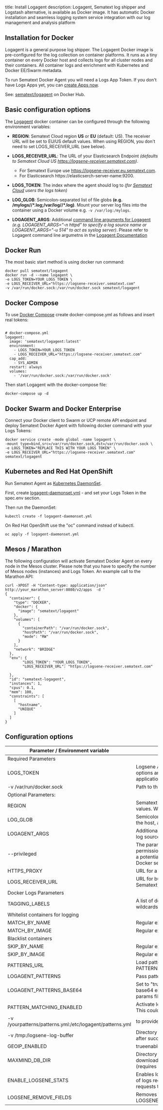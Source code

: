 title: Install Logagent
description: Logagent, Sematext log shipper and Logstash alternative, is available as Docker image. It has automatic Docker installation and seamless logging system service integration with our log management and analysis platform


## Installation for Docker

Logagent is a general purpose log shipper. The Logagent Docker image is pre-configured for the log collection on container platforms. It runs as a tiny container on every Docker host and collects logs for all cluster nodes and their containers.
All container logs and enrichment with Kubernetes and Docker EE/Swarm metadata. 

To run Sematext Docker Agent you will need a Logs App Token.  If you don't have Logs Apps yet, you can [create Apps now](https://apps.sematext.com/ui/integrations).

See: [sematext/logagent](https://hub.docker.com/r/sematext/logagent/) on Docker Hub. 

## Basic configuration options

The [Logagent](https://sematext.com/logagent) docker container can be configured through the following environment variables:

* **REGION**: Sematext Cloud region **US** or **EU** (default: US). The receiver URL will be set to EU/US default values. When using REGION, you don't need to set LOGS_RECEIVER_URL (see below).
* **LOGS_RECEIVER_URL**: The URL of your Elasticsearch Endpoint _(defaults to Sematext Cloud US https://logsene-receiver.sematext.com)_. 
  
    * For Sematext Europe use https://logsene-receiver.eu.sematext.com. 
    * For Elasticsearch https://elasticserch-server-name:9200.

* **LOGS_TOKEN**: The index where the agent should log to _(for [Sematext Cloud](https://sematext.com/cloud) users the logs token)_
* **LOG_GLOB**: Semicolon-separated list of file globs __(e.g. /mylogs/**/*.log;/var/log/**/*.log)__. Mount your server log files into the container using a Docker volume e.g. `-v /var/log:/mylogs`. 
* **LOGAGENT_ARGS**: Additional [command line arguments for Logagent](https://sematext.com/docs/logagent/cli-parameters/) _(e.g. LOGAGENT_ARGS="-n httpd" to specify a log source name or LOGAGENT_ARGS="-u 514" to act as syslog server)_. Please refer to Logagent command line argumetns in the [Logagent Documentation](https://sematext.com/docs/logagent/cli-parameters/)

## Docker Run

The most basic start method is using docker run command:

```
docker pull sematext/logagent
docker run -d --name logagent \
-e LOGS_TOKEN=YOUR_LOGS_TOKEN \
-e LOGS_RECEIVER_URL="https://logsene-receiver.sematext.com"
-v /var/run/docker.sock:/var/run/docker.sock sematext/logagent
```


## Docker Compose

To use [Docker Compose](https://docs.docker.com/compose/) create docker-compose.yml as follows and insert real tokens:

```

# docker-compose.yml
logagent:
  image: 'sematext/logagent:latest'
  environment:
    - LOGS_TOKEN=YOUR_LOGS_TOKEN 
    - LOGS_RECEIVER_URL="https://logsene-receiver.sematext.com"
  cap_add:
    - SYS_ADMIN
  restart: always
  volumes:
    - '/var/run/docker.sock:/var/run/docker.sock'

```

Then start Logagent with the docker-compose file: 

```
docker-compose up -d
```

## Docker Swarm and Docker Enterprise

Connect your Docker client to Swarm or UCP remote API endpoint and
deploy Sematext Docker Agent with following docker command with your Logs Tokens:

```
docker service create -mode global -name logagent \
-mount type=bind,src=/var/run/docker.sock,dst=/var/run/docker.sock \
-e LOGS_TOKEN="REPLACE THIS WITH YOUR LOGS TOKEN" \
-e LOGS_RECEIVER_URL="https://logsene-receiver.sematext.com"
sematext/logagent
```

## Kubernetes and Red Hat OpenShift

Run Sematext Agent as [Kubernetes DaemonSet](https://kubernetes.io/docs/concepts/workloads/controllers/daemonset).

First, create [logagent-daemonset.yml](https://github.com/sematext/logagent-js/blob/master/kubernetes/logagent-daemonset.yml) - and set your Logs Token in the spec.env section.

Then run the DaemonSet:

```
kubectl create -f logagent-daemonset.yml
```

On Red Hat OpenShift use the "oc" command instead of kubectl.

```
oc apply -f logagent-daemonset.yml
```

## Mesos / Marathon

The following configuration will activate Sematext Docker Agent on every node in the Mesos cluster. Please note that you have to specify the number of Mesos nodes (instances) and Logs Token. An example call to the Marathon API:

```
curl -XPOST -H "Content-type: application/json" http://your_marathon_server:8080/v2/apps  -d '
{
  "container": {
    "type": "DOCKER",
    "docker": {
      "image": "sematext/logagent"
    },
    "volumes": [
      {
        "containerPath": "/var/run/docker.sock",
        "hostPath": "/var/run/docker.sock",
        "mode": "RW"
      }
    ],
    "network": "BRIDGE"
  },
  "env": {
        "LOGS_TOKEN": "YOUR_LOGS_TOKEN",
        "LOGS_RECEIVER_URL": "https://logsene-receiver.sematext.com"

  },
  "id": "sematext-logagent",
  "instances": 1,
  "cpus": 0.1,
  "mem": 100,
  "constraints": [
    [
      "hostname",
      "UNIQUE"
    ]
  ]
}
```

## Configuration options 

| Parameter / Environment variable                         | Description                                                                                                                                                                                                                                                                                                                                              |
|----------------------------------------------------------|----------------------------------------------------------------------------------------------------------------------------------------------------------------------------------------------------------------------------------------------------------------------------------------------------------------------------------------------------------|
| Required Parameters                                      |                                                                                                                                                                                                                                                                                                                                                          |
| LOGS_TOKEN                                               | Logsene Application Token enables logging to Logsene, see logging specific parameters for filter options and Log Routing section to route logs from different containers to separate Logsene applications                                                                                                                                                |
| -v /var/run/docker.sock                                  | Path to the docker socket                                                                                                                                                                                                                                                                                                                                |
| Optional Parameters:                                     |                                                                                                                                                                                                                                                                                                                                                          |
| REGION                                                   | Sematext Cloud region **US** or **EU** (default: US). The receiver URL will be set to EU/US default values. When using REGION, you don't need to set LOGS_RECEIVER_URL (see below).                                                                                                                                                                      |
| LOG_GLOB                                                 | Semicolon-separated list of file globs (e.g. /var/log/**/*.log;/mylogs/**/*.log) to collect log files from the host, assuming the log files are mounted to /mylogs using Docker -v /var/logs:/mylogs                                                                                                                                                     |
| LOGAGENT_ARGS                                            | Additional command line arguments for Logagent (e.g. LOGAGENT_ARGS="-n httpd" to specify a log source name or LOGAGENT_ARGS="-u 514" to act as syslog server)                                                                                                                                                                                            |
| --privileged                                             | The parameter might be helpful when Sematext Agent could not start because of limited permission to connect and write to the Docker socket /var/run/docker.sock. The privileged mode is a potential security risk, we recommend to enable the appropriate security. Please read about Docker security: https://docs.docker.com/engine/security/security/ |
| HTTPS_PROXY                                              | URL for a proxy server (behind firewalls)                                                                                                                                                                                                                                                                                                                |
| LOGS_RECEIVER_URL                                        | URL for bulk inserts into Sematext Cloud. Required for Sematext Enterprise (local IP:PORT) or Sematext Cloud Europe: https://logsene-receiver.eu.sematext.com                                                                                                                                                                                            |
| Docker Logs Parameters                                   |                                                                                                                                                                                                                                                                                                                                                          |
| TAGGING_LABELS                                           | A list of docker label names or environment variable names to tag container logs. Supporting wildcards e.g. TAGGING_LABELS='com.docker.swarm,com.myapp.'                                                                                                                                                                                                 |
| Whitelist containers for logging                         |                                                                                                                                                                                                                                                                                                                                                          |
| MATCH_BY_NAME                                            | Regular expression to white list container names                                                                                                                                                                                                                                                                                                         |
| MATCH_BY_IMAGE                                           | Regular expression to white list image names                                                                                                                                                                                                                                                                                                             |
| Blacklist containers                                     |                                                                                                                                                                                                                                                                                                                                                          |
| SKIP_BY_NAME                                             | Regular expression to black list container names                                                                                                                                                                                                                                                                                                         |
| SKIP_BY_IMAGE                                            | Regular expression to black list image names for logging                                                                                                                                                                                                                                                                                                 |
| PATTERNS_URL                                             | Load pattern.yml via HTTP e.g. -e PATTERNS_URL=https://raw.githubusercontent.com/sematext/logagent-js/master/patterns.yml                                                                                                                                                                                                                                |
| LOGAGENT_PATTERNS                                        | Pass patterns.yml via env. variable e.g. -e LOGAGENT_PATTERNS="$(cat ./patters.yml)"                                                                                                                                                                                                                                                                     |
| LOGAGENT_PATTERNS_BASE64                                 | Set to "true" if the LOGAGENT_PATTERNS patterns file you are passing in via env. variable is base64 encoded e.g `-e LOGAGENT_PATTERNS="$(cat ./patterns.yml &#124; base64)"`. Useful if your params file is not getting set properly due to shell interpretation or otherwise.                                                                                  |
| PATTERN_MATCHING_ENABLED                                 | Activate logagent-js parser, default value is true. To disable the log parser set the value to false. This could increase the throughput of log processing for nodes with a very high log volume.                                                                                                                                                        |
| -v /yourpatterns/patterns.yml:/etc/logagent/patterns.yml | to provide custom patterns for log parsing, see logagent-js                                                                                                                                                                                                                                                                                              |
| -v /tmp:/logsene-log-buffer                              | Directory to store logs, in a case of a network or service outage. Docker Agent deletes these files after successful transmission.                                                                                                                                                                                                                       |
| GEOIP_ENABLED                                            | trueenables GeoIP lookups in the log parser, default value: false                                                                                                                                                                                                                                                                                        |
| MAXMIND_DB_DIR                                           | Directory for the Geo-IP lite database, must end with /. Storing the DB in a volume could save downloads for updates after restarts. Using /tmp/ (ramdisk) could speed up Geo-IP lookups (requires add. ~30 MB main memory).                                                                                                                             |
| ENABLE_LOGSENE_STATS                                     | Enables logging of transmission stats to Sematext Cloud. Default value 'false'. Provides a number of logs received, a number of logs shipped, number of failed/successful HTTP transmissions (bulk requests to Sematext Cloud) and retransmissions of failed requests.                                                                                   |
| LOGSENE_REMOVE_FIELDS                                    | Removes fields from parsed/enriched logs. E.g. LOGSENE_REMOVE_FIELDS=logSource,container_host_name,swarm_node,password,creditCardNo  |
